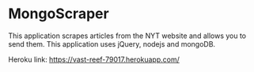 # MongoScraper

This application scrapes articles from the NYT website and allows you to send them.
This application uses jQuery, nodejs and mongoDB.

Heroku link:  https://vast-reef-79017.herokuapp.com/